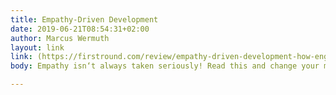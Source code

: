 ```yaml
---
title: Empathy-Driven Development
date: 2019-06-21T08:54:31+02:00
author: Marcus Wermuth
layout: link
link: (https://firstround.com/review/empathy-driven-development-how-engineers-can-tap-into-this-critical-skill/)
body: Empathy isn‘t always taken seriously! Read this and change your mind!

---
```

